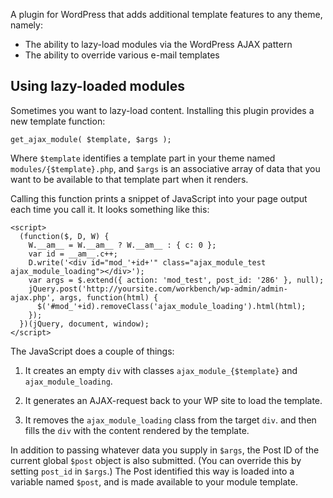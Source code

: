 A plugin for WordPress that adds additional template features to any theme, namely:

* The ability to lazy-load modules via the WordPress AJAX pattern
* The ability to override various e-mail templates

## Using lazy-loaded modules

Sometimes you want to lazy-load content. Installing this plugin provides a new template function:

    get_ajax_module( $template, $args );
    
Where `$template` identifies a template part in your theme named `modules/{$template}.php`, and `$args` is an associative array of data that you want to be available to that template part when it renders.

Calling this function prints a snippet of JavaScript into your page output each time you call it. It looks something like this:

    <script> 
      (function($, D, W) {
        W.__am__ = W.__am__ ? W.__am__ : { c: 0 };
        var id = __am__.c++;
        D.write('<div id="mod_'+id+'" class="ajax_module_test ajax_module_loading"></div>');
        var args = $.extend({ action: 'mod_test', post_id: '286' }, null);
        jQuery.post('http://yoursite.com/workbench/wp-admin/admin-ajax.php', args, function(html) {
          $('#mod_'+id).removeClass('ajax_module_loading').html(html);
        });
      })(jQuery, document, window);
    </script>
    
The JavaScript does a couple of things:

1. It creates an empty `div` with classes `ajax_module_{$template}` and `ajax_module_loading`.

2. It generates an AJAX-request back to your WP site to load the template.

3. It removes the `ajax_module_loading` class from the target `div`. and then fills the `div` with the content rendered by the template.

In addition to passing whatever data you supply in `$args`, the Post ID of the current global `$post` object is also submitted. (You can override this by setting `post_id` in `$args`.) The Post identified this way is loaded into a variable named `$post`, and is made available to your module template.

